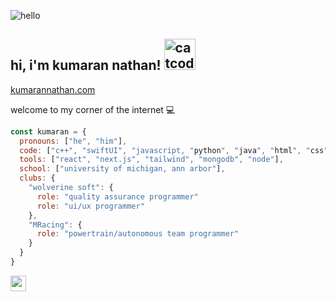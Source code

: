 ![hello](https://github.com/kumarannathan/kumarannathan/assets/98358804/e4d7dca3-50d3-412c-b156-3e45c9c4f999)<h2> hi, i'm kumaran nathan! <img alt="catcode" src="https://github.com/kumarannathan/kumarannathan/assets/98358804/c3b8a962-4a1b-4658-9e95-114f6a3d5a7f" width='50'> </h2>

 [kumarannathan.com](https://bit.ly/kumarann)

welcome to my corner of the internet :computer:

```javascript
const kumaran = {
  pronouns: ["he", "him"],
  code: ["c++", "swiftUI", "javascript, "python", "java", "html", "css"],
  tools: ["react", "next.js", "tailwind", "mongodb", "node"],
  school: ["university of michigan, ann arbor"],
  clubs: {
    "wolverine soft": {
      role: "quality assurance programmer"
      role: "ui/ux programmer"
    },
    "MRacing": {
      role: "powertrain/autonomous team programmer"
    }
  }
}

```


  
  <a href="[https://www.linkedin.com/in/laura-chen-8a9a9625a/](https://www.linkedin.com/in/kkumarann/)"><img src="https://img.shields.io/badge/linkedin-%230077B5.svg?&style=for-the-badge&logo=linkedin&logoColor=white" height=25></a></p>
